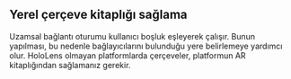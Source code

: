## <a name="providing-native-frames-to-the-library"></a>Yerel çerçeve kitaplığı sağlama

Uzamsal bağlantı oturumu kullanıcı boşluk eşleyerek çalışır. Bunun yapılması, bu nedenle bağlayıcılarını bulunduğu yere belirlemeye yardımcı olur. HoloLens olmayan platformlarda çerçeveler, platformun AR kitaplığından sağlamanız gerekir.
